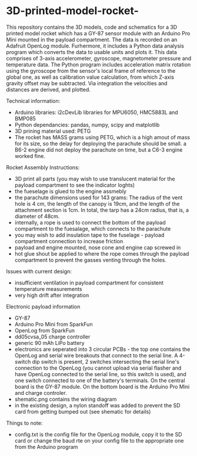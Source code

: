 # 3D-printed-model-rocket-

This repository contains the 3D models, code and schematics for a 3D printed model rocket which has a GY-87 sensor module with an Arduino Pro Mini mounted in the payload compartment. The data is recorded on an Adafruit OpenLog module. Furhermore, it includes a Python data analysis program which converts the data to usable units and plots it. This data comprises of 3-axis accelerometer, gyroscope, magnetometer pressure and temperature data. The Python program includes acceleration matrix rotation using the gyroscope from the sensor's local frame of reference to the global one, as well as calibration value calculation, from which Z-axis gravity offset may be subtracted. Via integration the velocities and distances are derived, and plotted.

Technical information:
- Arduino libraries: i2cDevLib libraries for MPU6050, HMC5883L and BMP085
- Python dependancies: pandas, numpy, scipy and matplotlib
- 3D prining material used: PETG
- The rocket has MASS grams using PETG, which is a high amout of mass for its size, so the delay for deploying the parachute should be small. a B6-2 engine did not deploy the parachute on time, but a C6-3 engine worked fine. 

Rocket Assembly Instructions:
- 3D print all parts (you may wish to use translucent material for the payload compartment to see the indicator loghts)
- the fueselage is glued to the engine assmebly
- the parachute dimensions used for 143 grams: The radius of the vent hole is 4 cm, the length of the canopy is 19cm, and the length of the attachment section is 1cm. In total, the tarp has a 24cm radius, that is, a diameter of 48cm.
- internally, a rope is used to connect the bottom of the payload compartment to the fuesalage, which connects to the parachute
- you may wish to add insulation tape to the fuselage - payload compartment connection to increase friction
- payload and engine mounted, nose cone and engine cap screwed in
- hot glue shout be applied to where the rope comes through the payload compartment to prevent the gasses venting through the holes.


Issues with current design:
- insufficient ventilation in payload compartment for consistent temperature measurements
- very high drift after integration

Electronic payload information
- GY-87
- Arduino Pro Mini from SparkFun
- OpenLog from SparkFun
- dd05cvsa_05 charge controller
- generic 90 mAh LiPo battery
- electronics are seperated into 3 circular PCBs - the top one contains the OpenLog and serial wire breakouts that connect to the serial line. A 4-switch dip switch is present, 2 switches intersecting the serial line's connection to the OpenLog (you cannot upload via serial flasher and have OpenLog connected to the serial line, so this switch is used), and one switch connected to one of the battery's terminals. On the central board is the GY-87 module. On the bottom board is the Arduino Pro Mini and charge controler.
- shematic.png contains the wiring diagram
- in the existing design, a nylon standoff was added to prevent the SD card from getting bumped out (see shematic for details)

Things to note:
- config.txt is the config file for the OpenLog module, copy it to the SD card or change the baud rte on your config file to the appropriate one from the Arduino program


